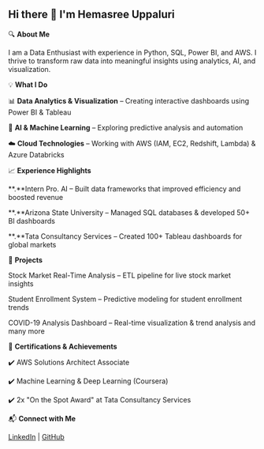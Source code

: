 ## Hi there 👋 I'm Hemasree Uppaluri 

<!--
**hemasreeuvs/hemasreeuvs** is a ✨ _special_ ✨ repository because its `README.md` (this file) appears on your GitHub profile.

Here are some ideas to get you started:

- 🔭 I’m currently working on ...
- 🌱 I’m currently learning ...
- 👯 I’m looking to collaborate on ...
- 🤔 I’m looking for help with ...
- 💬 Ask me about ...
- 📫 How to reach me: ...
- 😄 Pronouns: ...
- ⚡ Fun fact: ...
-->

🔍 **About Me**

I am a Data Enthusiast with experience in Python, SQL, Power BI, and AWS. I thrive to  transform raw data into meaningful insights using analytics, AI, and visualization.

💡 **What I Do**

📊 **Data Analytics & Visualization** – Creating interactive dashboards using Power BI & Tableau

🤖 **AI & Machine Learning** – Exploring predictive analysis and automation

☁️ **Cloud Technologies** – Working with AWS (IAM, EC2, Redshift, Lambda) & Azure Databricks

📈 **Experience Highlights**

**.**Intern Pro. AI – Built data frameworks that improved efficiency and boosted revenue

**.**Arizona State University – Managed SQL databases & developed 50+ BI dashboards

**.**Tata Consultancy Services – Created 100+ Tableau dashboards for global markets

🌱 **Projects**

Stock Market Real-Time Analysis – ETL pipeline for live stock market insights

Student Enrollment System – Predictive modeling for student enrollment trends

COVID-19 Analysis Dashboard – Real-time visualization & trend analysis and many more

📜 **Certifications & Achievements**

✔️ AWS Solutions Architect Associate

✔️ Machine Learning & Deep Learning (Coursera)

✔️ 2x "On the Spot Award" at Tata Consultancy Services

📬 **Connect with Me**

[LinkedIn](https://www.linkedin.com/in/uvshema) | [GitHub](https://github.com/hemasreeuvs)
